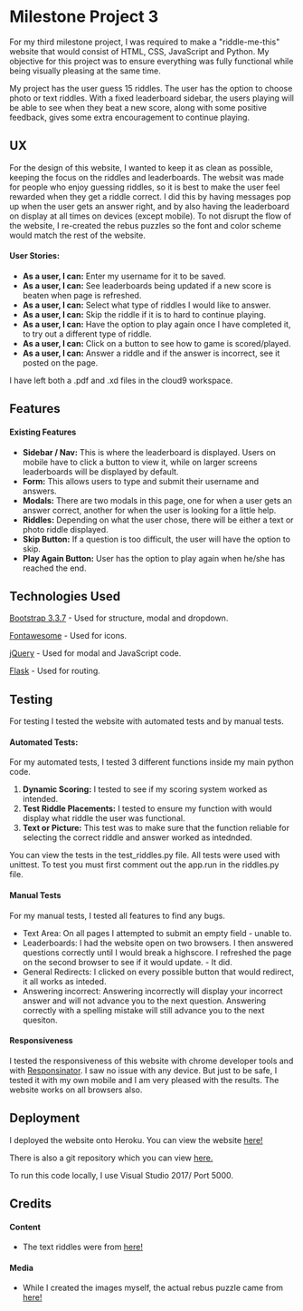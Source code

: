 # Milestone Project 3

For my third milestone project, I was required to make a "riddle-me-this" website that would consist of HTML, CSS, JavaScript and Python.
My objective for this project was to ensure everything was fully functional while being visually pleasing at the same time.

My project has the user guess 15 riddles. The user has the option to choose photo or text riddles. With a fixed leaderboard sidebar, the users
playing will be able to see when they beat a new score, along with some positive feedback, gives some extra encouragement to continue playing.

## UX

For the design of this website, I wanted to keep it as clean as possible, keeping the focus on the riddles and leaderboards. The websit was made
for people who enjoy guessing riddles, so it is best to make the user feel rewarded when they get a riddle correct. I did this by having messages
pop up when the user gets an answer right, and by also having the leaderboard on display at all times on devices (except mobile). To not disrupt
the flow of the website, I re-created the rebus puzzles so the font and color scheme would match the rest of the website.

#### User Stories:
- **As a user, I can:**  Enter my username for it to be saved. 
- **As a user, I can:**  See leaderboards being updated if a new score is beaten when page is refreshed.
- **As a user, I can:**  Select what type of riddles I would like to answer.
- **As a user, I can:**  Skip the riddle if it is to hard to continue playing.
- **As a user, I can:**  Have the option to play again once I have completed it, to try out a different type of riddle.
- **As a user, I can:**  Click on a button to see how to game is scored/played.
- **As a user, I can:** Answer a riddle and if the answer is incorrect, see it posted on the page.

I have left both a .pdf and .xd files in the cloud9 workspace.

## Features

#### Existing Features
- **Sidebar / Nav:** This is where the leaderboard is displayed. Users on mobile have to click a button to view it, while on larger screens leaderboards will be displayed by default.
- **Form:** This allows users to type and submit their username and answers.
- **Modals:** There are two modals in this page, one for when a user gets an answer correct, another for when the user is looking for a little help.
- **Riddles:** Depending on what the user chose, there will be either a text or photo riddle displayed.
- **Skip Button:** If a question is too difficult, the user will have the option to skip.
- **Play Again Button:** User has the option to play again when he/she has reached the end.

## Technologies Used

[Bootstrap 3.3.7](https://getbootstrap.com/docs/3.3/getting-started/) - Used for structure, modal and dropdown.

[Fontawesome](https://fontawesome.com/) - Used for icons.

[jQuery](https://code.jquery.com/) - Used for modal and JavaScript code.

[Flask](http://flask.pocoo.org/) - Used for routing.

## Testing

For testing I tested the website with automated tests and by manual tests. 

#### Automated Tests:
For my automated tests, I tested 3 different functions inside my main python code.
1. **Dynamic Scoring:** I tested to see if my scoring system worked as intended.
2. **Test Riddle Placements:** I tested to ensure my function with would display what riddle the user was functional.
3. **Text or Picture:** This test was to make sure that the function reliable for selecting the correct riddle and answer worked as intednded.

You can view the tests in the test_riddles.py file. All tests were used with unittest. To test you must first
comment out the app.run in the riddles.py file.

#### Manual Tests
For my manual tests, I tested all features to find any bugs.

- Text Area: On all pages I attempted to submit an empty field - unable to.
- Leaderboards: I had the website open on two browsers. I then answered questions correctly until I would break a highscore. I refreshed the page on the second browser to see if it would update. - It did.
- General Redirects: I clicked on every possible button that would redirect, it all works as inteded.
- Answering incorrect: Answering incorrectly will display your incorrect answer and will not advance you to the next question. Answering correctly with a spelling mistake will still advance you to the next quesiton.

#### Responsiveness
I tested the responsiveness of this website with chrome developer tools and with [Responsinator](https://www.responsinator.com/). I saw no issue with any device. But just to be safe, I tested it 
with my own mobile and I am very pleased with the results. The website works on all browsers also.

## Deployment

I deployed the website onto Heroku. You can view the website [here!](https://khalem-milestone-project-3.herokuapp.com/)

There is also a git repository which you can view [here.](https://github.com/Khalem/Milestone-Project-3)

To run this code locally, I use Visual Studio 2017/ Port 5000.

## Credits

#### Content
 - The text riddles were from [here!](https://www.riddles.com/best-riddles)

#### Media
- While I created the images myself, the actual rebus puzzle came from [here!](https://www.news.com.au/technology/online/social/can-you-solve-these-word-riddles-take-the-quiz-to-see-how-many-catchphrasestyle-clues-you-can-get/news-story/962d532d4d7b0a131e74d7f9cc7fb138)


